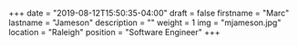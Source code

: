 +++
date = "2019-08-12T15:50:35-04:00"
draft = false
firstname = "Marc"
lastname = "Jameson"
description = ""
weight = 1
img = "mjameson.jpg"
location = "Raleigh"
position = "Software Engineer"
+++
